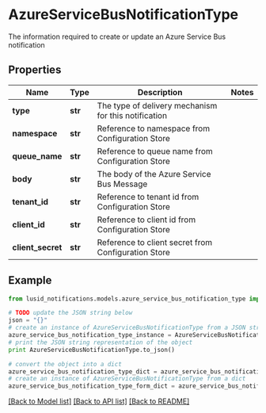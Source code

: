 # AzureServiceBusNotificationType

The information required to create or update an Azure Service Bus notification

## Properties
Name | Type | Description | Notes
------------ | ------------- | ------------- | -------------
**type** | **str** | The type of delivery mechanism for this notification | 
**namespace** | **str** | Reference to namespace from Configuration Store | 
**queue_name** | **str** | Reference to queue name from Configuration Store | 
**body** | **str** | The body of the Azure Service Bus Message | 
**tenant_id** | **str** | Reference to tenant id from Configuration Store | 
**client_id** | **str** | Reference to client id from Configuration Store | 
**client_secret** | **str** | Reference to client secret from Configuration Store | 

## Example

```python
from lusid_notifications.models.azure_service_bus_notification_type import AzureServiceBusNotificationType

# TODO update the JSON string below
json = "{}"
# create an instance of AzureServiceBusNotificationType from a JSON string
azure_service_bus_notification_type_instance = AzureServiceBusNotificationType.from_json(json)
# print the JSON string representation of the object
print AzureServiceBusNotificationType.to_json()

# convert the object into a dict
azure_service_bus_notification_type_dict = azure_service_bus_notification_type_instance.to_dict()
# create an instance of AzureServiceBusNotificationType from a dict
azure_service_bus_notification_type_form_dict = azure_service_bus_notification_type.from_dict(azure_service_bus_notification_type_dict)
```
[[Back to Model list]](../README.md#documentation-for-models) [[Back to API list]](../README.md#documentation-for-api-endpoints) [[Back to README]](../README.md)


